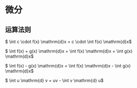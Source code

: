 # 微分

## 运算法则

$ \int c \cdot f(x) \mathrm{d}x = c \cdot \int f(x) \mathrm{d}x$

$ \int f(x) + g(x) \mathrm{d}x = \int f(x) \mathrm{d}x + \int g(x) \mathrm{d}x$

$ \int f(x) - g(x) \mathrm{d}x = \int f(x) \mathrm{d}x - \int g(x) \mathrm{d}x$

$ \int u \mathrm{d} v = uv - \int v \mathrm{d} u$

